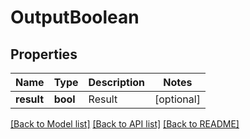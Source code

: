 # OutputBoolean

## Properties
Name | Type | Description | Notes
------------ | ------------- | ------------- | -------------
**result** | **bool** | Result | [optional] 

[[Back to Model list]](../README.md#documentation-for-models) [[Back to API list]](../README.md#documentation-for-api-endpoints) [[Back to README]](../README.md)



